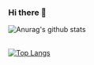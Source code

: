 ### Hi there 👋

![Anurag's github stats](https://github-readme-stats.vercel.app/api?username=urbskali&hide=issues&show_icons=true&count_private=true&theme=radical)<br><br>

[![Top Langs](https://github-readme-stats.vercel.app/api/top-langs/?username=urbskali&hide=html,css&count_private=true)](https://github.com/anuraghazra/github-readme-stats)

<!--
**UrbsKali/UrbsKali** is a ✨ _special_ ✨ repository because its `README.md` (this file) appears on your GitHub profile.

Here are some ideas to get you started:

- 🔭 I’m currently working on ...
- 🌱 I’m currently learning ...
- 👯 I’m looking to collaborate on ...
- 🤔 I’m looking for help with ...
- 💬 Ask me about ...
- 📫 How to reach me: ...
- 😄 Pronouns: ...
- ⚡ Fun fact: ...
-->
